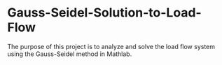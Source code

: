 # Gauss-Seidel-Solution-to-Load-Flow
The purpose of this project is to analyze and solve the load flow system using the Gauss-Seidel method in Mathlab.

